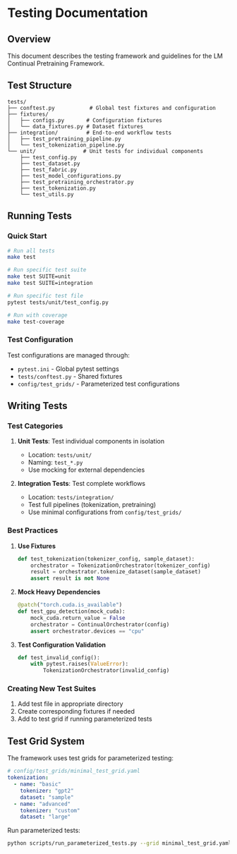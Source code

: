 # Testing Documentation

## Overview

This document describes the testing framework and guidelines for the LM Continual Pretraining Framework.

## Test Structure

```
tests/
├── conftest.py           # Global test fixtures and configuration
├── fixtures/            
│   ├── configs.py       # Configuration fixtures
│   └── data_fixtures.py # Dataset fixtures
├── integration/         # End-to-end workflow tests
│   ├── test_pretraining_pipeline.py
│   └── test_tokenization_pipeline.py
└── unit/               # Unit tests for individual components
    ├── test_config.py
    ├── test_dataset.py
    ├── test_fabric.py
    ├── test_model_configurations.py
    ├── test_pretraining_orchestrator.py
    ├── test_tokenization.py
    └── test_utils.py
```

## Running Tests

### Quick Start

```bash
# Run all tests
make test

# Run specific test suite
make test SUITE=unit
make test SUITE=integration

# Run specific test file
pytest tests/unit/test_config.py

# Run with coverage
make test-coverage
```

### Test Configuration

Test configurations are managed through:
- `pytest.ini` - Global pytest settings
- `tests/conftest.py` - Shared fixtures
- `config/test_grids/` - Parameterized test configurations

## Writing Tests

### Test Categories

1. **Unit Tests**: Test individual components in isolation
   - Location: `tests/unit/`
   - Naming: `test_*.py`
   - Use mocking for external dependencies

2. **Integration Tests**: Test complete workflows
   - Location: `tests/integration/`
   - Test full pipelines (tokenization, pretraining)
   - Use minimal configurations from `config/test_grids/`

### Best Practices

1. **Use Fixtures**
   ```python
   def test_tokenization(tokenizer_config, sample_dataset):
       orchestrator = TokenizationOrchestrator(tokenizer_config)
       result = orchestrator.tokenize_dataset(sample_dataset)
       assert result is not None
   ```

2. **Mock Heavy Dependencies**
   ```python
   @patch("torch.cuda.is_available")
   def test_gpu_detection(mock_cuda):
       mock_cuda.return_value = False
       orchestrator = ContinualOrchestrator(config)
       assert orchestrator.devices == "cpu"
   ```

3. **Test Configuration Validation**
   ```python
   def test_invalid_config():
       with pytest.raises(ValueError):
           TokenizationOrchestrator(invalid_config)
   ```

### Creating New Test Suites

1. Add test file in appropriate directory
2. Create corresponding fixtures if needed
3. Add to test grid if running parameterized tests

## Test Grid System

The framework uses test grids for parameterized testing:

```yaml
# config/test_grids/minimal_test_grid.yaml
tokenization:
  - name: "basic"
    tokenizer: "gpt2"
    dataset: "sample"
  - name: "advanced"
    tokenizer: "custom"
    dataset: "large"
```

Run parameterized tests:
```bash
python scripts/run_parameterized_tests.py --grid minimal_test_grid.yaml
```